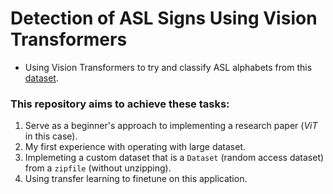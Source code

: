 # Detection of ASL Signs Using Vision Transformers

- Using Vision Transformers to try and classify ASL alphabets from this [dataset](https://www.kaggle.com/datasets/grassknoted/asl-alphabet).

### This repository aims to achieve these tasks:

1. Serve as a beginner's approach to implementing a research paper (_ViT_ in this case).
2. My first experience with operating with large dataset.
3. Implemeting a custom dataset that is a `Dataset` (random access dataset) from a `zipfile` (without unzipping).
4. Using transfer learning to finetune on this application.
